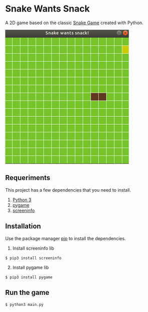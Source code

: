 
# Snake Wants Snack

A 2D game based on the classic [Snake Game](https://en.wikipedia.org/wiki/Snake_%28video_game_genre%29) created with Python.  

![enter image description here](https://raw.githubusercontent.com/iammateus/snake-wants-snack/assets/demo.gif)

## Requeriments

This project has a few dependencies that you need to install.

1. [Python 3](https://www.python.org/)
 2. [pygame](https://github.com/pygame/pygame)
 3. [screeninfo](https://github.com/rr-/screeninfo)

## Installation
Use the package manager [pip](https://pip.pypa.io/en/stable/) to install the dependencies.
1. Install screeninfo lib
```
$ pip3 install screeninfo
```
2. Install pygame lib
```
$ pip3 install pygame
```
## Run the game

    $ python3 main.py

